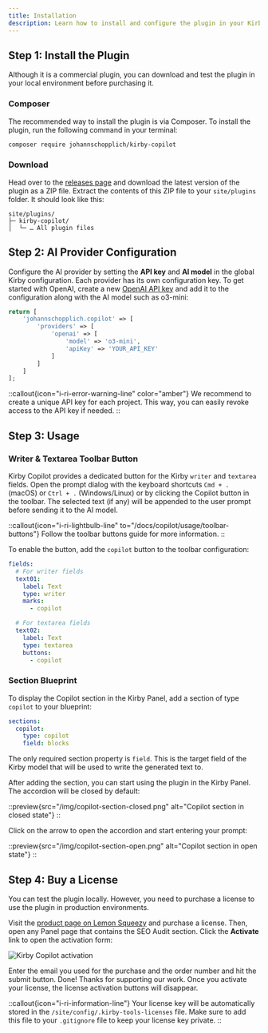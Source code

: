 ```yaml
---
title: Installation
description: Learn how to install and configure the plugin in your Kirby project.
---
```


## Step 1: Install the Plugin

Although it is a commercial plugin, you can download and test the plugin in your local environment before purchasing it.

### Composer

The recommended way to install the plugin is via Composer. To install the plugin, run the following command in your terminal:

```bash
composer require johannschopplich/kirby-copilot
```

### Download

Head over to the [releases page](https://github.com/kirby-tools/kirby-copilot/releases) and download the latest version of the plugin as a ZIP file. Extract the contents of this ZIP file to your `site/plugins` folder. It should look like this:

```
site/plugins/
├─ kirby-copilot/
│  └─ … All plugin files
```

## Step 2: AI Provider Configuration

Configure the AI provider by setting the **API key** and **AI model** in the global Kirby configuration. Each provider has its own configuration key. To get started with OpenAI, create a new [OpenAI API key](https://platform.openai.com/api-keys) and add it to the configuration along with the AI model such as o3-mini:

```php [config.php]
return [
    'johannschopplich.copilot' => [
        'providers' => [
            'openai' => [
                'model' => 'o3-mini',
                'apiKey' => 'YOUR_API_KEY'
            ]
        ]
    ]
];
```

::callout{icon="i-ri-error-warning-line" color="amber"}
We recommend to create a unique API key for each project. This way, you can easily revoke access to the API key if needed.
::

## Step 3: Usage

### Writer & Textarea Toolbar Button

Kirby Copilot provides a dedicated button for the Kirby `writer` and `textarea` fields. Open the prompt dialog with the keyboard shortcuts `Cmd + .` (macOS) or `Ctrl + .` (Windows/Linux) or by clicking the Copilot button in the toolbar. The selected text (if any) will be appended to the user prompt before sending it to the AI model.

::callout{icon="i-ri-lightbulb-line" to="/docs/copilot/usage/toolbar-buttons"}
Follow the toolbar buttons guide for more information.
::

To enable the button, add the `copilot` button to the toolbar configuration:

```yaml [pages/default.yml]
fields:
  # For writer fields
  text01:
    label: Text
    type: writer
    marks:
      - copilot

  # For textarea fields
  text02:
    label: Text
    type: textarea
    buttons:
      - copilot
```

### Section Blueprint

To display the Copilot section in the Kirby Panel, add a section of type `copilot` to your blueprint:

```yaml [pages/default.yml]
sections:
  copilot:
    type: copilot
    field: blocks
```

The only required section property is `field`. This is the target field of the Kirby model that will be used to write the generated text to.

After adding the section, you can start using the plugin in the Kirby Panel. The accordion will be closed by default:

::preview{src="/img/copilot-section-closed.png" alt="Copilot section in closed state"}
::

Click on the arrow to open the accordion and start entering your prompt:

::preview{src="/img/copilot-section-open.png" alt="Copilot section in open state"}
::

## Step 4: Buy a License

You can test the plugin locally. However, you need to purchase a license to use the plugin in production environments.

Visit the [product page on Lemon Squeezy](https://byjohann.lemonsqueezy.com/buy/ce8a5fd2-8a01-4972-9a5d-e9dbbca17acf) and purchase a license. Then, open any Panel page that contains the SEO Audit section. Click the **Activate** link to open the activation form:

![Kirby Copilot activation](/img/kirby-copilot-activation.png)

Enter the email you used for the purchase and the order number and hit the submit button. Done! Thanks for supporting our work. Once you activate your license, the license activation buttons will disappear.

::callout{icon="i-ri-information-line"}
Your license key will be automatically stored in the `/site/config/.kirby-tools-licenses` file. Make sure to add this file to your `.gitignore` file to keep your license key private.
::
